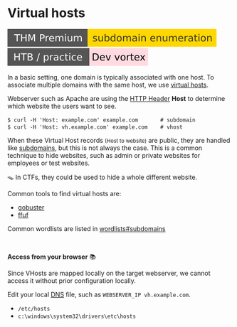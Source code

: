 # Virtual hosts

[![subdomainenumeration](../../../../_badges/thmp/subdomainenumeration.svg)](https://tryhackme.com/room/subdomainenumeration)
[![devvortex](../../../../_badges/htb-p/devvortex.svg)](https://app.hackthebox.com/machines/Devvortex)

<div class="row row-cols-lg-2"><div>

In a basic setting, one domain is typically associated with one host. To associate multiple domains with the same host, we use [virtual hosts](https://en.wikipedia.org/wiki/Virtual_hosting).

Webserver such as Apache are using the [HTTP Header](/operating-systems/networking/protocols/http.md#http-headers) **Host** to determine which website the users want to see.

```shell!
$ curl -H 'Host: example.com' example.com       # subdomain
$ curl -H 'Host: vh.example.com' example.com    # vhost
```

When these Virtual Host records <small>(Host to website)</small> are public, they are handled like [subdomains](subdomains.md), but this is not always the case. This is a common technique to hide websites, such as admin or private websites for employees or test websites.

🪤 In CTFs, they could be used to hide a whole different website.
</div><div>

Common tools to find virtual hosts are:

* [gobuster](/cybersecurity/red-team/tools/enumeration/web/gobuster.md#vhost-brute-force)
* [ffuf](/cybersecurity/red-team/tools/enumeration/web/ffuf.md#vhost-brute-force)

Common wordlists are listed in [wordlists#subdomains](/cybersecurity/red-team/_knowledge/topics/wordlists.md#subdomains)

<br>

**Access from your browser** 📚

Since VHosts are mapped locally on the target webserver, we cannot access it without prior configuration locally.

Edit your local [DNS](/operating-systems/networking/protocols/dns.md#linux-dns-configuration) file, such as `WEBSERVER_IP vh.example.com`.

* `/etc/hosts`
* `c:\windows\system32\drivers\etc\hosts`
</div></div>